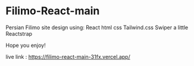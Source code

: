 # Filimo-React-main
Persian Filimo site design using:
React
html
css
Tailwind.css
Swiper
a little Reactstrap

Hope you enjoy!

live link : https://filimo-react-main-31fx.vercel.app/
